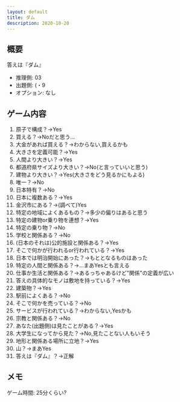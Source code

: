 ```yaml
---
layout: default
title: ダム
description: 2020-10-20
---
```


## 概要

答えは『ダム』

- 推理側: 03
- 出題側: (・9
- オプション: なし

## ゲーム内容

1. 原子で構成？→Yes
2. 買える？→Noだと思う…
3. 大金があれば買える？→わからない,買えるかも
4. 大きさを定義可能？→Yes
5. 人間より大きい？→Yes
6. 都道府県サイズより大きい？→No(と言っていいと思う)
7. 建物より大きい？→Yes(大きさをどう見るかにもよる)
8. 唯一？→No
9. 日本特有？→No
10. 日本に複数ある？→Yes
11. 金沢市にある？→(調べて)Yes
12. 特定の地域によくあるもの？→多少の偏りはあると思う
13. 特定の建物or乗り物を連想？→Yes
14. 特定の乗り物？→No
15. 学校と関係ある？→No
16. (日本のそれは)公的施設と関係ある？→Yes
17. そこで何かが行われるor行われている？→Yes
18. 日本では明治開始にあった？→もととなるものはあった
19. 特定の人間と関係ある？→…まあYesとも言える
20. 仕事か生活と関係ある？→あるっちゃあるけど"関係"の定義が広い
21. 答えの具体的なモノは敷地を持っている？→Yes
22. 建築物？→Yes
23. 駅前によくある？→No
24. そこで何かを売っている？→No
25. サービスが行われている？→わからない,Yesかも
26. 宗教と関係ある？→No
27. あなた(出題側)は見たことがある？→Yes
28. 大学生になってから見た？→No,見たことない人もいそう
29. 地形と関係ある場所に立地？→Yes
30. 山？→まあYes
31. 答えは『ダム』？→正解

## メモ

ゲーム時間: 25分くらい?
